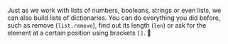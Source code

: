 Just as we work with lists of numbers, booleans, strings or even lists, we can also build lists of dictionaries. You can do everything you did before, such as remove (`list.remove`), find out its length (`len`) or ask for the element at a certain position using brackets `[]`. :star_struck: